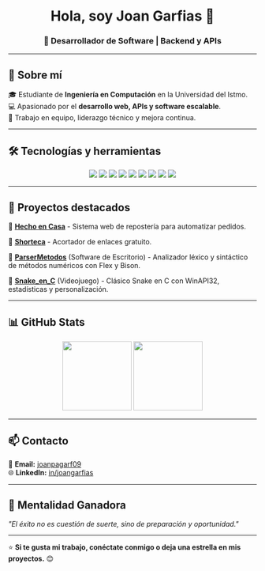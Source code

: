 <h1 align="center">Hola, soy Joan Garfias 👋</h1>
<h3 align="center">🚀 Desarrollador de Software | Backend y APIs</h3>

---

## 🚀 Sobre mí  
🎓 Estudiante de **Ingeniería en Computación** en la Universidad del Istmo.  
💻 Apasionado por el **desarrollo web, APIs y software escalable**.   
🤝 Trabajo en equipo, liderazgo técnico y mejora continua.

---

## 🛠️ Tecnologías y herramientas  
<p align="center">
  <img src="https://img.shields.io/badge/Laravel-%23FF2D20.svg?style=for-the-badge&logo=laravel&logoColor=white" />
  <img src="https://img.shields.io/badge/Flask-%23000.svg?style=for-the-badge&logo=flask&logoColor=white" />
  <img src="https://img.shields.io/badge/JavaScript-%23F7DF1E.svg?style=for-the-badge&logo=javascript&logoColor=black" />
  <img src="https://img.shields.io/badge/C-%2300599C.svg?style=for-the-badge&logo=c&logoColor=white" />
  <img src="https://img.shields.io/badge/MySQL-%234479A1.svg?style=for-the-badge&logo=mysql&logoColor=white" />
  <img src="https://img.shields.io/badge/PostgreSQL-%23336791.svg?style=for-the-badge&logo=postgresql&logoColor=white" />
  <img src="https://img.shields.io/badge/Firebase-%23FFCA28.svg?style=for-the-badge&logo=firebase&logoColor=black" />
  <img src="https://img.shields.io/badge/Flex%20%26%20Bison-%23E34F26.svg?style=for-the-badge&logo=gnu&logoColor=white" />
  <img src="https://img.shields.io/badge/WinAPI32-%2300599C.svg?style=for-the-badge&logo=windows&logoColor=white" />
</p>

---

## 📌 Proyectos destacados  
🔹 **[Hecho en Casa](https://github.com/DXI-CODE/hecho-en-casa)** - Sistema web de repostería para automatizar pedidos.  

🔹 **[Shorteca](https://github.com/JoanGarfias/Shorteca)** - Acortador de enlaces gratuito.  

🔹 **[ParserMetodos](https://github.com/JoanGarfias/ParserMetodos)** (Software de Escritorio) - Analizador léxico y sintáctico de métodos numéricos con Flex y Bison.  

🔹 **[Snake_en_C](https://github.com/JoanGarfias/Snake_en_C)** (Videojuego) - Clásico Snake en C con WinAPI32, estadísticas y personalización.  

---

## 📊 GitHub Stats
<p align="center">
    <img src="https://github-readme-stats.vercel.app/api?username=JoanGarfias&show_icons=true&theme=radical&count_private=true&cachebuster=12346" height="140px"/>
    <img src="https://github-readme-stats.vercel.app/api/top-langs/?username=JoanGarfias&layout=compact&theme=radical&cachebuster=12346" height="140px"/>
</p>

---

## 📫 Contacto  
📧 **Email:** [joanpagarf09](mailto:joanpagarf09@gmail.com)  
🌐 **LinkedIn:** [in/joangarfias](https://linkedin.com/in/joangarfias)  

---

## 🚀 Mentalidad Ganadora  
*"El éxito no es cuestión de suerte, sino de preparación y oportunidad."*  

---

⭐ **Si te gusta mi trabajo, conéctate conmigo o deja una estrella en mis proyectos.** 😊  
